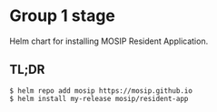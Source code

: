 # Group 1 stage

Helm chart for installing MOSIP Resident Application.  

## TL;DR

```console
$ helm repo add mosip https://mosip.github.io
$ helm install my-release mosip/resident-app
```

